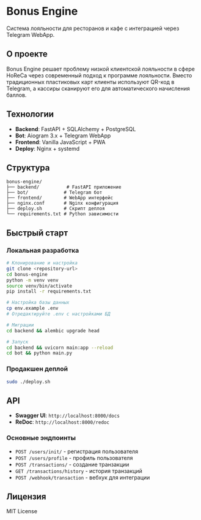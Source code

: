 # Bonus Engine

Система лояльности для ресторанов и кафе с интеграцией через Telegram WebApp.

## О проекте

Bonus Engine решает проблему низкой клиентской лояльности в сфере HoReCa через современный подход к программе лояльности. Вместо традиционных пластиковых карт клиенты используют QR-код в Telegram, а кассиры сканируют его для автоматического начисления баллов.

## Технологии

- **Backend**: FastAPI + SQLAlchemy + PostgreSQL
- **Bot**: Aiogram 3.x + Telegram WebApp
- **Frontend**: Vanilla JavaScript + PWA
- **Deploy**: Nginx + systemd

## Структура

```
bonus-engine/
├── backend/          # FastAPI приложение
├── bot/             # Telegram бот
├── frontend/        # WebApp интерфейс
├── nginx.conf       # Nginx конфигурация
├── deploy.sh        # Скрипт деплоя
└── requirements.txt # Python зависимости
```

## Быстрый старт

### Локальная разработка
```bash
# Клонирование и настройка
git clone <repository-url>
cd bonus-engine
python -m venv venv
source venv/bin/activate
pip install -r requirements.txt

# Настройка базы данных
cp env.example .env
# Отредактируйте .env с настройками БД

# Миграции
cd backend && alembic upgrade head

# Запуск
cd backend && uvicorn main:app --reload
cd bot && python main.py
```

### Продакшен деплой
```bash
sudo ./deploy.sh
```

## API

- **Swagger UI**: `http://localhost:8000/docs`
- **ReDoc**: `http://localhost:8000/redoc`

### Основные эндпоинты
- `POST /users/init/` - регистрация пользователя
- `POST /users/profile` - профиль пользователя  
- `POST /transactions/` - создание транзакции
- `GET /transactions/history` - история транзакций
- `POST /webhook/transaction` - вебхук для интеграции

## Лицензия

MIT License
